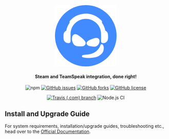 <div align="center">

[![Logo](https://raw.githubusercontent.com/dalexhd/SteamSpeak/master/docs/static/img/logo.png)](https://dalexhd.github.io/SteamSpeak/)

#### Steam and TeamSpeak integration, done right!

![npm](https://img.shields.io/npm/v/steamspeak?logo=npm)
[![GitHub issues](https://img.shields.io/github/issues/dalexhd/SteamSpeak?label=Issues)](https://github.com/dalexhd/SteamSpeak/issues)
[![GitHub forks](https://img.shields.io/github/forks/dalexhd/SteamSpeak?label=Forks)](https://github.com/dalexhd/SteamSpeak/network)
[![GitHub license](https://img.shields.io/github/license/dalexhd/SteamSpeak?label=License)](https://github.com/dalexhd/SteamSpeak)

[![Travis (.com) branch](https://img.shields.io/travis/com/dalexhd/SteamSpeak/master?label=Tavis&logo=travis)](https://travis-ci.com/dalexhd/SteamSpeak)
![Node.js CI](https://github.com/dalexhd/SteamSpeak/workflows/Node.js%20CI/badge.svg)

</div>

## Install and Upgrade Guide

For system requirements, installation/upgrade guides, troubleshooting etc., head over to the [Official Documentation](https://dalexhd.github.io/SteamSpeak/).
